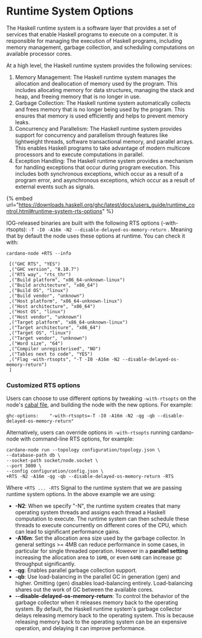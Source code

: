 # Runtime System Options

The Haskell runtime system is a software layer that provides a set of services that enable Haskell programs to execute on a computer. It is responsible for managing the execution of Haskell programs, including memory management, garbage collection, and scheduling computations on available processor cores.

At a high level, the Haskell runtime system provides the following services:

1. Memory Management: The Haskell runtime system manages the allocation and deallocation of memory used by the program. This includes allocating memory for data structures, managing the stack and heap, and freeing memory that is no longer in use.
2. Garbage Collection: The Haskell runtime system automatically collects and frees memory that is no longer being used by the program. This ensures that memory is used efficiently and helps to prevent memory leaks.
3. Concurrency and Parallelism: The Haskell runtime system provides support for concurrency and parallelism through features like lightweight threads, software transactional memory, and parallel arrays. This enables Haskell programs to take advantage of modern multicore processors and to execute computations in parallel.
4. Exception Handling: The Haskell runtime system provides a mechanism for handling exceptions that occur during program execution. This includes both synchronous exceptions, which occur as a result of a program error, and asynchronous exceptions, which occur as a result of external events such as signals.

{% embed url="https://downloads.haskell.org/ghc/latest/docs/users_guide/runtime_control.html#runtime-system-rts-options" %}

IOG-released binaries are built with the following RTS options (-with-rtsopts):  `-T -I0 -A16m -N2 --disable-delayed-os-memory-return` . Meaning that by default the node uses these options at runtime.  You can check it with:

```
cardano-node +RTS --info

 [("GHC RTS", "YES")
 ,("GHC version", "8.10.7")
 ,("RTS way", "rts_thr")
 ,("Build platform", "x86_64-unknown-linux")
 ,("Build architecture", "x86_64")
 ,("Build OS", "linux")
 ,("Build vendor", "unknown")
 ,("Host platform", "x86_64-unknown-linux")
 ,("Host architecture", "x86_64")
 ,("Host OS", "linux")
 ,("Host vendor", "unknown")
 ,("Target platform", "x86_64-unknown-linux")
 ,("Target architecture", "x86_64")
 ,("Target OS", "linux")
 ,("Target vendor", "unknown")
 ,("Word size", "64")
 ,("Compiler unregisterised", "NO")
 ,("Tables next to code", "YES")
 ,("Flag -with-rtsopts", "-T -I0 -A16m -N2 --disable-delayed-os-memory-return")
 ]
```

### Customized RTS options

Users can choose to use different options by tweaking  `-with-rtsopts` on the node's [cabal file](https://github.com/input-output-hk/cardano-node/blob/master/cardano-node/cardano-node.cabal), and building the node with the new options. For example:

```
ghc-options:    "-with-rtsopts=-T -I0 -A16m -N2 -qg -qb --disable-delayed-os-memory-return"
```

Alternatively, users can override options in `-with-rtsopts`  running cardano-node with command-line RTS options, for example:&#x20;

```
cardano-node run --topology configuration/topology.json \
--database-path db \
--socket-path socket/node.socket \
--port 3000 \
--config configuration/config.json \
+RTS -N2 -A16m -qg -qb --disable-delayed-os-memory-return -RTS
```

Where `+RTS ... -RTS`  Signal to the runtime system that we are passing runtime system options. In the above example we are using:

* **-N2**: When we specify "-N", the runtime system creates that many operating system threads and assigns each thread a Haskell computation to execute. The runtime system can then schedule these threads to execute concurrently on different cores of the CPU, which can lead to significant performance gains.
* **-A16m**: Set the allocation area size used by the garbage collector.  In general settings >= 4MB can reduce performance in some cases, in particular for single threaded operation. However in a **parallel setting** increasing the allocation area to `16MB`, or even `64MB` can increase gc throughput significantly.
* \-**qg**: Enables parallel garbage collection support.
* **-qb**: Use load-balancing in the parallel GC in generation ⟨gen⟩ and higher. Omitting ⟨gen⟩ disables load-balancing entirely. Load-balancing shares out the work of GC between the available cores.
* **--disable-delayed-os-memory-return**:  To control the behavior of the garbage collector when it releases memory back to the operating system. By default, the Haskell runtime system's garbage collector delays releasing memory back to the operating system. This is because releasing memory back to the operating system can be an expensive operation, and delaying it can improve performance.
